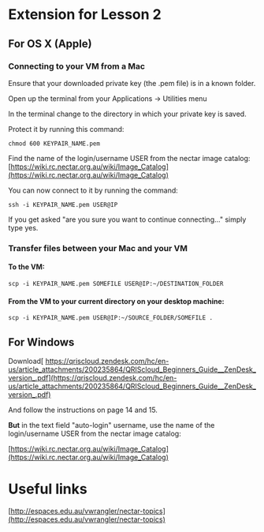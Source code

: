 # Extension for Lesson 2

## For OS X (Apple)

### Connecting to your VM from a Mac

Ensure that your downloaded private key (the .pem file) is in a known folder.

Open up the terminal from your Applications -> Utilities menu

In the terminal change to the directory in which your private key is saved.

Protect it by running this command:

    chmod 600 KEYPAIR_NAME.pem

Find the name of the login/username USER from the nectar image catalog: [https://wiki.rc.nectar.org.au/wiki/Image_Catalog](https://wiki.rc.nectar.org.au/wiki/Image_Catalog)

You can now connect to it by running the command:

    ssh -i KEYPAIR_NAME.pem USER@IP

If you get asked "are you sure you want to continue connecting..." simply type yes.

### Transfer files between your Mac and your VM

#### To the VM:

    scp -i KEYPAIR_NAME.pem SOMEFILE USER@IP:~/DESTINATION_FOLDER

#### From the VM to your current directory on your desktop machine:

    scp -i KEYPAIR_NAME.pem USER@IP:~/SOURCE_FOLDER/SOMEFILE .

## For Windows

Download[ https://qriscloud.zendesk.com/hc/en-us/article_attachments/200235864/QRIScloud_Beginners_Guide__ZenDesk_version_.pdf](https://qriscloud.zendesk.com/hc/en-us/article_attachments/200235864/QRIScloud_Beginners_Guide__ZenDesk_version_.pdf)

And follow the instructions on page 14 and 15.

**But** in the text field "auto-login" username, use the name of the login/username USER from the nectar image catalog:

[https://wiki.rc.nectar.org.au/wiki/Image_Catalog](https://wiki.rc.nectar.org.au/wiki/Image_Catalog) 

# Useful links

[http://espaces.edu.au/vwrangler/nectar-topics](http://espaces.edu.au/vwrangler/nectar-topics)

